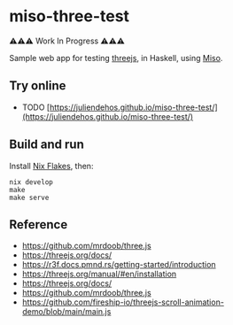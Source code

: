 # miso-three-test

⚠️⚠️⚠️ Work In Progress ⚠️⚠️⚠️

Sample web app for testing [threejs](https://threejs.org/), in Haskell, using [Miso](https://haskell-miso.org/).


## Try online

- TODO [https://juliendehos.github.io/miso-three-test/](https://juliendehos.github.io/miso-three-test/)


## Build and run

Install [Nix Flakes](https://nixos.wiki/wiki/Flakes), then:

```
nix develop
make
make serve
```

## Reference

- https://github.com/mrdoob/three.js
- https://threejs.org/docs/
- https://r3f.docs.pmnd.rs/getting-started/introduction
- https://threejs.org/manual/#en/installation
- https://threejs.org/docs/
- https://github.com/mrdoob/three.js
- https://github.com/fireship-io/threejs-scroll-animation-demo/blob/main/main.js

